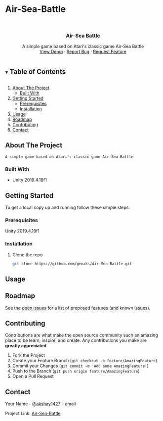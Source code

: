 # Air-Sea-Battle

<!-- PROJECT LOGO -->
<br />
<p align="center">

  <h3 align="center">Air-Sea Battle</h3>

  <p align="center">
    A simple game based on Atari's classic game Air-Sea Battle
    <br />
    <a href="https://github.com/genaks/Air-Sea-Battle">View Demo</a>
    ·
    <a href="https://github.com/genaks/Air-Sea-Battle/issues">Report Bug</a>
    ·
    <a href="https://github.com/genaks/Air-Sea-Battle/issues">Request Feature</a>
  </p>
</p>



<!-- TABLE OF CONTENTS -->
<details open="open">
  <summary><h2 style="display: inline-block">Table of Contents</h2></summary>
  <ol>
    <li>
      <a href="#about-the-project">About The Project</a>
      <ul>
        <li><a href="#built-with">Built With</a></li>
      </ul>
    </li>
    <li>
      <a href="#getting-started">Getting Started</a>
      <ul>
        <li><a href="#prerequisites">Prerequisites</a></li>
        <li><a href="#installation">Installation</a></li>
      </ul>
    </li>
    <li><a href="#usage">Usage</a></li>
    <li><a href="#roadmap">Roadmap</a></li>
    <li><a href="#contributing">Contributing</a></li>
    <li><a href="#contact">Contact</a></li>
  </ol>
</details>



<!-- ABOUT THE PROJECT -->
## About The Project

    A simple game based on Atari's classic game Air-Sea Battle



### Built With

* Unity 2019.4.18f1


<!-- GETTING STARTED -->
## Getting Started

To get a local copy up and running follow these simple steps.

### Prerequisites

Unity 2019.4.18f1

### Installation

1. Clone the repo
   ```sh
   git clone https://github.com/genaks/Air-Sea-Battle.git
   ```


<!-- USAGE EXAMPLES -->
## Usage




<!-- ROADMAP -->
## Roadmap

See the [open issues](https://github.com/genaks/Air-Sea-Battle/issues) for a list of proposed features (and known issues).



<!-- CONTRIBUTING -->
## Contributing

Contributions are what make the open source community such an amazing place to be learn, inspire, and create. Any contributions you make are **greatly appreciated**.

1. Fork the Project
2. Create your Feature Branch (`git checkout -b feature/AmazingFeature`)
3. Commit your Changes (`git commit -m 'Add some AmazingFeature'`)
4. Push to the Branch (`git push origin feature/AmazingFeature`)
5. Open a Pull Request

<!-- CONTACT -->
## Contact

Your Name - [@akshay1427](https://twitter.com/akshay1427) - email

Project Link: [Air-Sea-Battle](https://github.com/genaks/Air-Sea-Battle)

